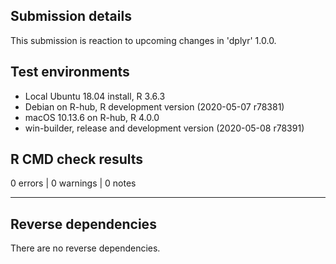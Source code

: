 ## Submission details

This submission is reaction to upcoming changes in 'dplyr' 1.0.0.

## Test environments

* Local Ubuntu 18.04 install, R 3.6.3
* Debian on R-hub, R development version (2020-05-07 r78381)
* macOS 10.13.6 on R-hub, R 4.0.0
* win-builder, release and development version (2020-05-08 r78391)

## R CMD check results

0 errors | 0 warnings | 0 notes

---

## Reverse dependencies

There are no reverse dependencies.
